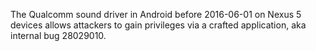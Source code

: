 The Qualcomm sound driver in Android before 2016-06-01 on Nexus 5 devices allows attackers to gain privileges via a crafted application, aka internal bug 28029010.